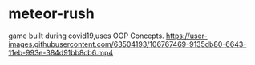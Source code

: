 # meteor-rush
game built during covid19,uses OOP Concepts.
https://user-images.githubusercontent.com/63504193/106767469-9135db80-6643-11eb-993e-384d91bb8cb6.mp4
